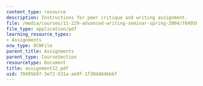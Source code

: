 ```yaml
---
content_type: resource
description: Instructions for peer critique and writing assignment.
file: /media/courses/11-229-advanced-writing-seminar-spring-2004/70495b973e72531aae9f1f30d484bbbf_assignment12.pdf
file_type: application/pdf
learning_resource_types:
- Assignments
ocw_type: OCWFile
parent_title: Assignments
parent_type: CourseSection
resourcetype: Document
title: assignment12.pdf
uid: 70495b97-3e72-531a-ae9f-1f30d484bbbf
---
```

